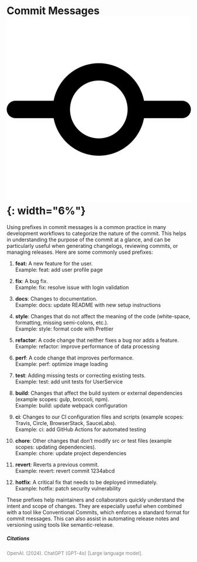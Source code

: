 # Commit Messages ![Commit Messages](../assets/icons/git-commit.svg){: width="6%"}  

Using prefixes in commit messages is a common practice in many development workflows to categorize the nature of the commit. This helps in understanding the purpose of the commit at a glance, and can be particularly useful when generating changelogs, reviewing commits, or managing releases. Here are some commonly used prefixes:

1. **feat:** A new feature for the user.  
Example: feat: add user profile page

2. **fix**: A bug fix.  
Example: fix: resolve issue with login validation  

3. **docs**: Changes to documentation.  
Example: docs: update README with new setup instructions  

4. **style**: Changes that do not affect the meaning of the code (white-space, formatting, missing semi-colons, etc.).  
Example: style: format code with Prettier  

5. **refactor**: A code change that neither fixes a bug nor adds a feature.  
Example: refactor: improve performance of data processing  

6. **perf**: A code change that improves performance.  
Example: perf: optimize image loading  

7. **test**: Adding missing tests or correcting existing tests.  
Example: test: add unit tests for UserService  

8. **build**: Changes that affect the build system or external dependencies (example scopes: gulp, broccoli, npm).  
Example: build: update webpack configuration  

9. **ci**: Changes to our CI configuration files and scripts (example scopes: Travis, Circle, BrowserStack, SauceLabs).  
Example: ci: add GitHub Actions for automated testing  

10. **chore**: Other changes that don’t modify src or test files (example scopes: updating dependencies).  
Example: chore: update project dependencies  

11. **revert**: Reverts a previous commit.  
Example: revert: revert commit 1234abcd  

12. **hotfix**: A critical fix that needs to be deployed immediately.  
Example: hotfix: patch security vulnerability  

These prefixes help maintainers and collaborators quickly understand the intent and scope of changes. They are especially useful when combined with a tool like Conventional Commits, which enforces a standard format for commit messages. This can also assist in automating release notes and versioning using tools like semantic-release.

##### Citations
<span style="font-size:small; color:grey;">
OpenAI. (2024). ChatGPT (GPT-4o) [Large language model].
</span>
